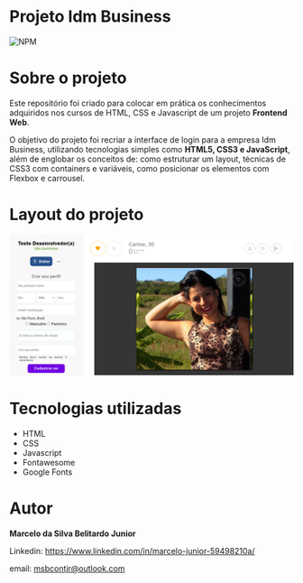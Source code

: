 # Projeto Idm Business
![NPM](https://img.shields.io/npm/l/react)

# Sobre o projeto
Este repositório foi criado para colocar em prática os conhecimentos adquiridos nos cursos de HTML, CSS e Javascript de um projeto <b>Frontend Web</b>.

O objetivo do projeto foi recriar a interface de login para a empresa Idm Business, utilizando tecnologias simples como <b>HTML5, CSS3 e JavaScript</b>, além de englobar os conceitos de: como estruturar um layout, técnicas de CSS3 com containers e variáveis, como posicionar os elementos com Flexbox e carrousel.

# Layout do projeto

![Prévia da Imagem](previaWeb.PNG)

# Tecnologias utilizadas

* HTML
* CSS 
* Javascript
* Fontawesome
* Google Fonts 

# Autor
<b>Marcelo da Silva Belitardo Junior</b>

Linkedin: https://www.linkedin.com/in/marcelo-junior-59498210a/

email: msbcontjr@outlook.com
